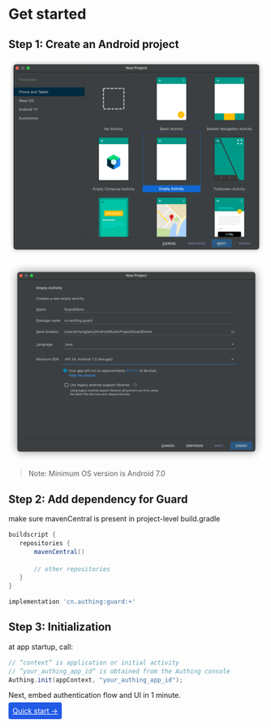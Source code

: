 

# Get started

<LastUpdated/>

## Step 1: Create an Android project

![](./images/create_project1.png)

![image-20220327173229220](./images/create_project2.png)

> Note: Minimum OS version is Android 7.0

## Step 2: Add dependency for Guard

make sure mavenCentral is present in project-level build.gradle

 ```groovy
 buildscript {
    repositories {
        mavenCentral()

        // other repositories
    }
 }
 ```

```groovy
implementation 'cn.authing:guard:+'
```

## Step 3: Initialization

at app startup, call:

```java
// “context” is application or initial activity
// ”your_authing_app_id“ is obtained from the Authing console
Authing.init(appContext, "your_authing_app_id");
```

Next, embed authentication flow and UI in 1 minute.

<span style="background-color: #215ae5;a:link:color:#FFF;padding:8px;border-radius: 4px;"><a href="./quick.html" style="color:#FFF;">Quick start →</a>
</span>

